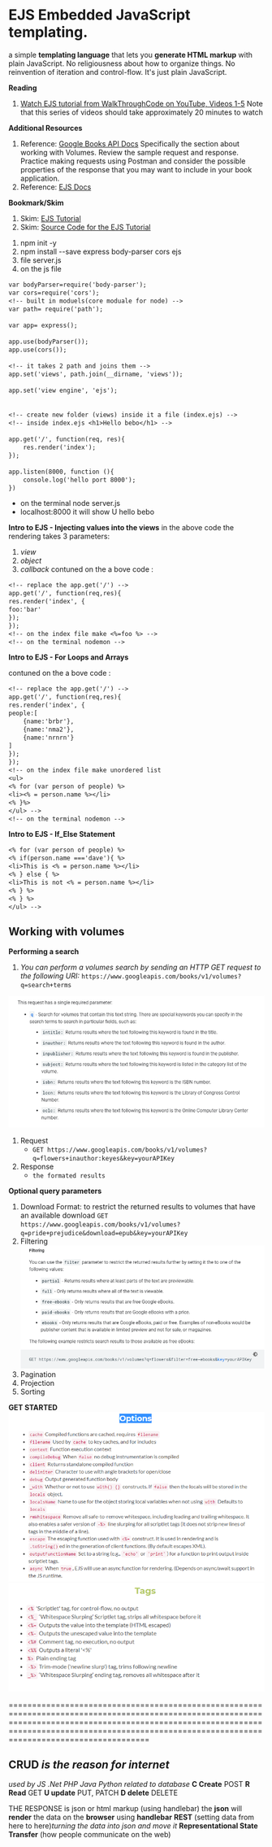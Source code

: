 # EJS Embedded JavaScript templating.

a simple **templating language** that lets you **generate HTML markup** with plain JavaScript. No religiousness about how to organize things. No reinvention of iteration and control-flow. It's just plain JavaScript.

**Reading**

1. [Watch EJS tutorial from WalkThroughCode on YouTube, Videos 1-5](https://www.youtube.com/playlist?list=PL7sCSgsRZ-slYARh3YJIqPGZqtGVqZRGt)
   Note that this series of videos should take approximately 20 minutes to watch

**Additional Resources**

1. Reference: [Google Books API Docs](https://developers.google.com/books/docs/v1/using#WorkingVolumes)
   Specifically the section about working with Volumes. Review the sample request and response. Practice making requests using Postman and consider the possible properties of the response that you may want to include in your book application.
1. Reference: [EJS Docs](https://ejs.co/)

**Bookmark/Skim**

1. Skim: [EJS Tutorial](https://scotch.io/tutorials/use-ejs-to-template-your-node-application)
1. Skim: [Source Code for the EJS Tutorial](https://github.com/scotch-io/node-ejs)

1) npm init -y
2) npm install --save express body-parser cors ejs
3) file server.js
4) on the js file

```var express=require('express');
var bodyParser=require('body-parser');
var cors=require('cors');
<!-- built in moduels(core moduale for node) -->
var path= require('path');

var app= express();

app.use(bodyParser());
app.use(cors());

<!-- it takes 2 path and joins them -->
app.set('views', path.join(__dirname, 'views'));

app.set('view engine', 'ejs');


<!-- create new folder (views) inside it a file (index.ejs) -->
<!-- inside index.ejs <h1>Hello bebo</h1> -->

app.get('/', function(req, res){
    res.render('index');
});

app.listen(8000, function (){
    console.log('hello port 8000');
})
```

- on the terminal node server.js
- localhost:8000 it will show U hello bebo

**Intro to EJS - Injecting values into the views**
in the above code the rendering takes 3 parameters:

1. _view_
1. _object_
1. _callback_
   contuned on the a bove code :

```
<!-- replace the app.get('/') -->
app.get('/', function(req,res){
res.render('index', {
foo:'bar'
});
});
<!-- on the index file make <%=foo %> -->
<!-- on the terminal nodemon -->
```

**Intro to EJS - For Loops and Arrays**

contuned on the a bove code :

```
<!-- replace the app.get('/') -->
app.get('/', function(req,res){
res.render('index', {
people:[
    {name:'brbr'},
    {name:'nma2'},
    {name:'nrnrn'}
]
});
});
<!-- on the index file make unordered list
<ul>
<% for (var person of people) %>
<li><% = person.name %></li>
<% }%>
</ul> -->
<!-- on the terminal nodemon -->
```

**Intro to EJS - If_Else Statement**
<contunue on the abve code on the index file>

```<ul>
<% for (var person of people) %>
<% if(person.name ==='dave'){ %>
<li>This is <% = person.name %></li>
<% } else { %>
<li>This is not <% = person.name %></li>
<% } %>
<% } %>
</ul> -->
```

## Working with volumes

**Performing a search**

1. _You can perform a volumes search by sending an HTTP GET request to the following URI:_ `https://www.googleapis.com/books/v1/volumes?q=search+terms`

![volumes](img/volumes.png)

1. Request
   - `GET https://www.googleapis.com/books/v1/volumes?q=flowers+inauthor:keyes&key=yourAPIKey`
1. Response
   - `the formated results`

**Optional query parameters**

1. Download Format: to restrict the returned results to volumes that have an available download
   `GET https://www.googleapis.com/books/v1/volumes?q=pride+prejudice&download=epub&key=yourAPIKey`
1. Filtering
   ![filter](img/filter.png)
1. Pagination
1. Projection
1. Sorting

**GET STARTED**
![options](img/options.png)
![tags](img/tags.png)

======================================================================================================================================================================================================================================================

## CRUD _is the reason for internet_

_used by JS .Net PHP Java Python_
_related to database_
**C Create** POST
**R Read** GET
**U update** PUT, PATCH
**D delete** DELETE

THE RESPONSE is json or html markup (using handlebar)
the **json** will **render** the data on the **browser** using **handlebar**
**REST** (setting data from here to here)_turning the data into json and move it_
**Representational State Transfer** (how people communicate on the web)
